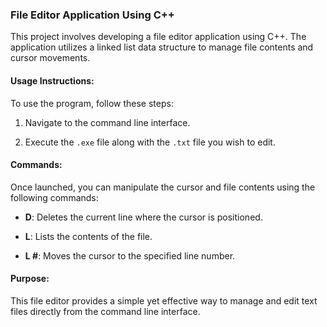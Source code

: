 ### File Editor Application Using C++

This project involves developing a file editor application using C++. The application utilizes a linked list data structure to manage file contents and cursor movements.

#### Usage Instructions:

To use the program, follow these steps:

1. Navigate to the command line interface.

2. Execute the `.exe` file along with the `.txt` file you wish to edit.

#### Commands:

Once launched, you can manipulate the cursor and file contents using the following commands:

- **D**: Deletes the current line where the cursor is positioned.
  
- **L**: Lists the contents of the file.

- **L #**: Moves the cursor to the specified line number.

#### Purpose:

This file editor provides a simple yet effective way to manage and edit text files directly from the command line interface.
